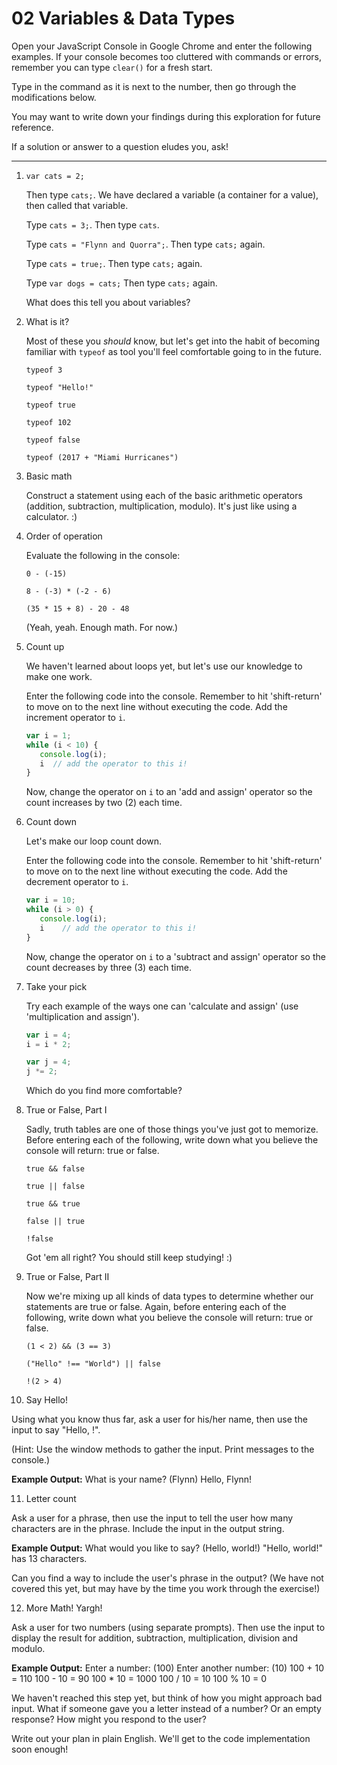 # 02 Variables & Data Types

Open your JavaScript Console in Google Chrome and enter the following examples. If your console becomes too cluttered with commands or errors, remember you can type `clear()` for a fresh start.

Type in the command as it is next to the number, then go through the modifications below.

You may want to write down your findings during this exploration for future reference.

If a solution or answer to a question eludes you, ask!

---

1. `var cats = 2;`

   Then type `cats;`. We have declared a variable (a container for a value), then called that variable.

   Type `cats = 3;`. Then type `cats`.

   Type `cats = "Flynn and Quorra";`. Then type `cats;` again.

   Type `cats = true;`. Then type `cats;` again.

   Type `var dogs = cats;` Then type `cats;` again.

   What does this tell you about variables?

2. What is it?

   Most of these you *should* know, but let's get into the habit of becoming familiar with `typeof` as tool you'll feel comfortable going to in the future.

   `typeof 3`

   `typeof "Hello!"`

   `typeof true`

   `typeof 102`

   `typeof false`

   `typeof (2017 + "Miami Hurricanes")`

3. Basic math

   Construct a statement using each of the basic arithmetic operators (addition, subtraction, multiplication, modulo). It's just like using a calculator. :)

4. Order of operation

   Evaluate the following in the console:

   `0 - (-15)`

   `8 - (-3) * (-2 - 6)`

   `(35 * 15 + 8) - 20 - 48`

   (Yeah, yeah. Enough math. For now.)

5. Count up

   We haven't learned about loops yet, but let's use our knowledge to make one work.

   Enter the following code into the console. Remember to hit 'shift-return' to move on to the next line without executing the code. Add the increment operator to `i`.

   ```javascript
   var i = 1;
   while (i < 10) {
      console.log(i);
      i  // add the operator to this i!
   }
   ```

   Now, change the operator on `i` to an 'add and assign' operator so the count increases by two (2) each time.

6. Count down

   Let's make our loop count down.

   Enter the following code into the console. Remember to hit 'shift-return' to move on to the next line without executing the code. Add the decrement operator to `i`.

   ```javascript
   var i = 10;
   while (i > 0) {
      console.log(i);
      i    // add the operator to this i!
   }
   ```

   Now, change the operator on `i` to a 'subtract and assign' operator so the count decreases by three (3) each time.

7. Take your pick

   Try each example of the ways one can 'calculate and assign' (use 'multiplication and assign').

   ```javascript
   var i = 4;
   i = i * 2;

   var j = 4;
   j *= 2;
   ```
   Which do you find more comfortable?

8. True or False, Part I

   Sadly, truth tables are one of those things you've just got to memorize. Before entering each of the following, write down what you believe the console will return: true or false.

   `true && false`

   `true || false`

   `true && true`

   `false || true`

   `!false`

   Got 'em all right?  You should still keep studying! :)

9. True or False, Part II

   Now we're mixing up all kinds of data types to determine whether our statements are true or false. Again, before entering each of the following, write down what you believe the console will return: true or false.

   `(1 < 2) && (3 == 3)`

   `("Hello" !== "World") || false`

   `!(2 > 4)`

10. Say Hello!

   Using what you know thus far, ask a user for his/her name, then use the input to say "Hello, <name>!".

   (Hint: Use the window methods to gather the input. Print messages to the console.)

   **Example Output:**
   What is your name? (Flynn)
   Hello, Flynn!

11. Letter count

  Ask a user for a phrase, then use the input to tell the user how many characters are in the phrase. Include the input in the output string.

  **Example Output:**
  What would you like to say? (Hello, world!)
  "Hello, world!" has 13 characters.

  Can you find a way to include the user's phrase in the output? (We have not covered this yet, but may have by the time you work through the exercise!)

12. More Math! Yargh!

  Ask a user for two numbers (using separate prompts). Then use the input to display the result for addition, subtraction, multiplication, division and modulo.

  **Example Output:**
  Enter a number: (100)
  Enter another number: (10)
  100 + 10 = 110
  100 - 10 = 90
  100 * 10 = 1000
  100 / 10 = 10
  100 % 10 = 0

  We haven't reached this step yet, but think of how you might approach bad input. What if someone gave you a letter instead of a number? Or an empty response? How might you respond to the user?

  Write out your plan in plain English. We'll get to the code implementation soon enough!
